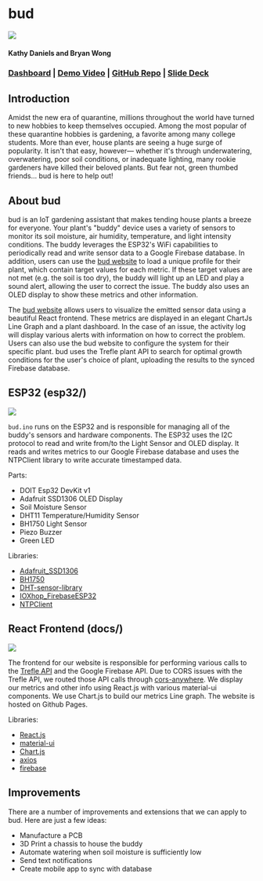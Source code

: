 # bud
![](https://challengepost-s3-challengepost.netdna-ssl.com/photos/production/software_photos/001/355/753/datas/gallery.jpg)

#### Kathy Daniels and Bryan Wong
### [Dashboard](https://bryanjwong.github.io/bud/) | [Demo Video](https://youtu.be/a44sxq7Y4WQ) | [GitHub Repo](https://github.com/bryanjwong/bud) | [Slide Deck](https://docs.google.com/presentation/d/1ApXYLpTveTEwwH3yQijMfoTFlVSydzYXCT7clnN1dxA/edit?usp=sharing)

## Introduction
Amidst the new era of quarantine, millions throughout the world have turned to new hobbies to keep themselves occupied. Among the most popular of these quarantine hobbies is gardening, a favorite among many college students. More than ever, house plants are seeing a huge surge of popularity. It isn't that easy, however— whether it's through underwatering, overwatering, poor soil conditions, or inadequate lighting, many rookie gardeners have killed their beloved plants. But fear not, green thumbed friends... bud is here to help out!

## About bud
bud is an IoT gardening assistant that makes tending house plants a breeze for everyone. Your plant's "buddy" device uses a variety of sensors to monitor its soil moisture, air humidity, temperature, and light intensity conditions. The buddy leverages the ESP32's WiFi capabilities to periodically read and write sensor data to a Google Firebase database. In addition, users can use the [bud website](https://bryanjwong.github.io/bud/) to load a unique profile for their plant, which contain target values for each metric. If these target values are not met (e.g. the soil is too dry), the buddy will light up an LED and play a sound alert, allowing the user to correct the issue. The buddy also uses an OLED display to show these metrics and other information.

The [bud website](https://bryanjwong.github.io/bud/) allows users to visualize the emitted sensor data  using a beautiful React frontend. These metrics are displayed in an elegant ChartJs Line Graph and a plant dashboard. In the case of an issue, the activity log will display various alerts with information on how to correct the problem. Users can also use the bud website to configure the system for their specific plant. bud uses the Trefle plant API to search for optimal growth conditions for the user's choice of plant, uploading the results to the synced Firebase database.

## ESP32 (esp32/)
![](https://challengepost-s3-challengepost.netdna-ssl.com/photos/production/software_photos/001/347/288/datas/gallery.jpg)

`bud.ino` runs on the ESP32 and is responsible for managing all of the buddy's sensors and hardware components. The ESP32 uses the I2C protocol to read and write from/to the Light Sensor and OLED display. It reads and writes metrics to our Google Firebase database and uses the NTPClient library to write accurate timestamped data. 

Parts:
* DOIT Esp32 DevKit v1
* Adafruit SSD1306 OLED Display
* Soil Moisture Sensor
* DHT11 Temperature/Humidity Sensor
* BH1750 Light Sensor
* Piezo Buzzer
* Green LED

Libraries:
* [Adafruit_SSD1306](https://github.com/adafruit/Adafruit_SSD1306)
* [BH1750](https://github.com/claws/BH1750)
* [DHT-sensor-library](https://github.com/adafruit/DHT-sensor-library)
* [IOXhop_FirebaseESP32](https://github.com/ioxhop/IOXhop_FirebaseESP32)
* [NTPClient](https://github.com/taranais/NTPClient)

## React Frontend (docs/)
![](https://challengepost-s3-challengepost.netdna-ssl.com/photos/production/software_photos/001/347/241/datas/gallery.jpg)

The frontend for our website is responsible for performing various calls to the [Trefle API](https://docs.trefle.io/) and the Google Firebase API. Due to CORS issues with the Trefle API, we routed those API calls through [cors-anywhere](https://github.com/Rob--W/cors-anywhere). We display our metrics and other info using React.js with various material-ui components. We use Chart.js to build our metrics Line graph. The website is hosted on Github Pages.

Libraries:
* [React.js](https://reactjs.org/)
* [material-ui](https://material-ui.com/)
* [Chart.js](https://www.chartjs.org/)
* [axios](https://www.npmjs.com/package/axios)
* [firebase](https://firebase.google.com/docs/reference)

## Improvements 
There are a number of improvements and extensions that we can apply to bud. Here are just a few ideas:
* Manufacture a PCB
* 3D Print a chassis to house the buddy
* Automate watering when soil moisture is sufficiently low
* Send text notifications
* Create mobile app to sync with database
